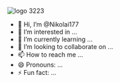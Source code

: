 ![logo 3223](https://github.com/user-attachments/assets/5a392240-fdf6-42be-9fef-85117992a492)
- 👋 Hi, I’m @Nikolai177
- 👀 I’m interested in ...
- 🌱 I’m currently learning ...
- 💞️ I’m looking to collaborate on ...
- 📫 How to reach me ...
- 😄 Pronouns: ...
- ⚡ Fun fact: ...

<!---
Nikolai177/Nikolai177 is a ✨ special ✨ repository because its `README.md` (this file) appears on your GitHub profile.
You can click the Preview link to take a look at your changes.
--->
